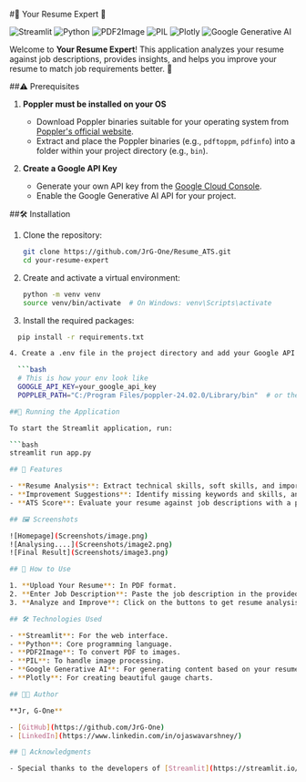 #🌟 Your Resume Expert 🌟

![Streamlit](https://img.shields.io/badge/Streamlit-FF4B4B?logo=streamlit&logoColor=white)
![Python](https://img.shields.io/badge/Python-3776AB?logo=python&logoColor=white)
![PDF2Image](https://img.shields.io/badge/PDF2Image-FFD700?logo=pdf&logoColor=white)
![PIL](https://img.shields.io/badge/PIL-FFDDC1?logo=python&logoColor=white)
![Plotly](https://img.shields.io/badge/Plotly-3F4F75?logo=plotly&logoColor=white)
![Google Generative AI](https://img.shields.io/badge/Google%20Generative%20AI-4285F4?logo=google&logoColor=white)

Welcome to **Your Resume Expert**! This application analyzes your resume against job descriptions, provides insights, and helps you improve your resume to match job requirements better. 🚀

##⚠️ Prerequisites

1. **Poppler must be installed on your OS**
   - Download Poppler binaries suitable for your operating system from [Poppler's official website](https://poppler.freedesktop.org/).
   - Extract and place the Poppler binaries (e.g., `pdftoppm`, `pdfinfo`) into a folder within your project directory (e.g., `bin`).

2. **Create a Google API Key**
   - Generate your own API key from the [Google Cloud Console](https://console.cloud.google.com/).
   - Enable the Google Generative AI API for your project.

##🛠️ Installation

1. Clone the repository:

   ```bash
   git clone https://github.com/JrG-One/Resume_ATS.git
   cd your-resume-expert

2. Create and activate a virtual environment:
    ```bash
    python -m venv venv
    source venv/bin/activate  # On Windows: venv\Scripts\activate

3. Install the required packages:

  ```bash
    pip install -r requirements.txt

4. Create a .env file in the project directory and add your Google API Key and Poppler path:

    ```bash
    # This is how your env look like 
    GOOGLE_API_KEY=your_google_api_key
    POPPLER_PATH="C:/Program Files/poppler-24.02.0/Library/bin"  # or the path where you placed your Poppler binaries

##🚀 Running the Application

To start the Streamlit application, run:

```bash
streamlit run app.py

## 🎨 Features

- **Resume Analysis**: Extract technical skills, soft skills, and important information from your resume.
- **Improvement Suggestions**: Identify missing keywords and skills, and get suggestions to enhance your resume.
- **ATS Score**: Evaluate your resume against job descriptions with a percentage match score and visual feedback.

## 🖼️ Screenshots

![Homepage](Screenshots/image.png)
![Analysing....](Screenshots/image2.png)
![Final Result](Screenshots/image3.png)

## 📝 How to Use

1. **Upload Your Resume**: In PDF format.
2. **Enter Job Description**: Paste the job description in the provided text area.
3. **Analyze and Improve**: Click on the buttons to get resume analysis, improvement suggestions, and ATS score.

## 🛠️ Technologies Used

- **Streamlit**: For the web interface.
- **Python**: Core programming language.
- **PDF2Image**: To convert PDF to images.
- **PIL**: To handle image processing.
- **Google Generative AI**: For generating content based on your resume and job description.
- **Plotly**: For creating beautiful gauge charts.

## 👨‍💻 Author

**Jr, G-One**

- [GitHub](https://github.com/JrG-One)
- [LinkedIn](https://www.linkedin.com/in/ojaswavarshney/)

## 🌟 Acknowledgments

- Special thanks to the developers of [Streamlit](https://streamlit.io/), [pdf2image](https://github.com/Belval/pdf2image), [PIL](https://pillow.readthedocs.io/), and [Plotly](https://plotly.com/python/) for their awesome libraries.


